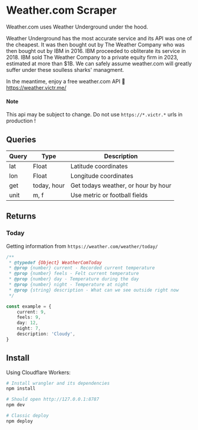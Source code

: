 # Weather.com Scraper

Weather.com uses Weather Underground under the hood.

Weather Underground has the most accurate service and its API was one of the cheapest. It was then bought out by The Weather Company who was then bought out by IBM in 2016. IBM proceeded to obliterate its service in 2018. IBM sold The Weather Company to a private equity firm in 2023, estimated at more than $1B. We can safely assume weather.com will greatly suffer under these soulless sharks' managment.

In the meantime, enjoy a free weather.com API 🤗  
https://weather.victr.me/

#### Note

This api may be subject to change. Do not use `https://*.victr.*` urls in production !

## Queries

| Query | Type        | Description                         |
| ----- | ----------- | ----------------------------------- |
| lat   | Float       | Latitude coordinates                |
| lon   | Float       | Longitude coordinates               |
| get   | today, hour | Get todays weather, or hour by hour |
| unit  | m, f        | Use metric or football fields       |

## Returns

### Today

Getting information from `https://weather.com/weather/today/`

```ts
/**
 * @typedef {Object} WeatherComToday
 * @prop {number} current - Recorded current temperature
 * @prop {number} feels - Felt current temperature
 * @prop {number} day - Temperature during the day
 * @prop {number} night - Temperature at night
 * @prop {string} description - What can we see outside right now
 */

const example = {
	current: 9,
	feels: 9,
	day: 12,
	night: 7,
	description: 'Cloudy',
}
```

## Install

Using Cloudflare Workers:

```bash
# Install wrangler and its dependencies
npm install

# Should open http://127.0.0.1:8787
npm dev

# Classic deploy
npm deploy
```
